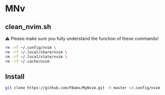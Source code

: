 # MNv

## clean_nvim.sh

⚠️ Please make sure you fully understand the function of these commands!

```bash
rm -rf ~/.config/nvim \
rm -rf ~/.local/share/nvim \
rm -rf ~/.local/state/nvim \
rm -rf ~/.cache/nvim
```

## Install

```bash
git clone https://github.com/FBamx/MyNvim.git -b master ~/.config/nvim
```
